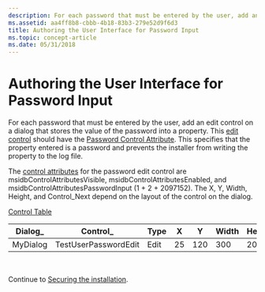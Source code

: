 ```yaml
---
description: For each password that must be entered by the user, add an edit control on a dialog that stores the value of the password into a property.
ms.assetid: aa4ff8b8-cbbb-4b18-83b3-279e52d9f6d3
title: Authoring the User Interface for Password Input
ms.topic: concept-article
ms.date: 05/31/2018
---
```


# Authoring the User Interface for Password Input

For each password that must be entered by the user, add an edit control on a dialog that stores the value of the password into a property. This [edit control](edit-control.md) should have the [Password Control Attribute](password-control-attribute.md). This specifies that the property entered is a password and prevents the installer from writing the property to the log file.

The [control attributes](control-attributes.md) for the password edit control are msidbControlAttributesVisible, msidbControlAttributesEnabled, and msidbControlAttributesPasswordInput (1 + 2 + 2097152). The X, Y, Width, Height, and Control\_Next depend on the layout of the control on the dialog.

[Control Table](control-table.md)



| Dialog\_ | Control\_            | Type | X   | Y   | Width | Height | Attributes | Property         | Text | Control\_Next | Help |
|----------|----------------------|------|-----|-----|-------|--------|------------|------------------|------|---------------|------|
| MyDialog | TestUserPasswordEdit | Edit | 25  | 120 | 300   | 20     | 2097155    | TESTUSERPASSWORD |      | Cancel        |      |



 

Continue to [Securing the installation](securing-the-installation.md).

 

 



